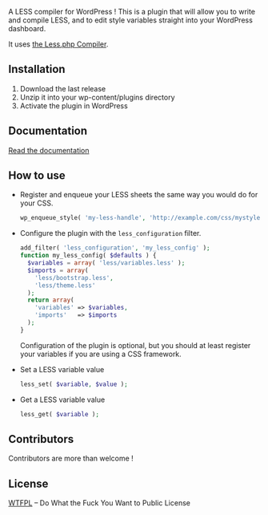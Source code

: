 A LESS compiler for WordPress ! This is a plugin that will allow you to write and compile LESS, and to edit style variables straight into your WordPress dashboard.

It uses [the Less.php Compiler](http://lessphp.gpeasy.com/).

## Installation

1. Download the last release
2. Unzip it into your wp-content/plugins directory
3. Activate the plugin in WordPress

## Documentation

[Read the documentation](http://webmaestro.fr/less-compiler-wordpress/)

## How to use

- Register and enqueue your LESS sheets the same way you would do for your CSS.
  ```php
  wp_enqueue_style( 'my-less-handle', 'http://example.com/css/mystyle.less', $deps, $ver, $media );
  ```

- Configure the plugin with the `less_configuration` filter.
  ```php
  add_filter( 'less_configuration', 'my_less_config' );
  function my_less_config( $defaults ) {
    $variables = array( 'less/variables.less' );
    $imports = array(
      'less/bootstrap.less',
      'less/theme.less'
    );
    return array(
      'variables' => $variables,
      'imports'   => $imports
    );
  }
  ```
  Configuration of the plugin is optional, but you should at least register your variables if you are using a CSS framework.

- Set a LESS variable value
  ```php
  less_set( $variable, $value );
  ```

- Get a LESS variable value
  ```php
  less_get( $variable );
  ```

## Contributors

Contributors are more than welcome !

## License

[WTFPL](http://www.wtfpl.net/) – Do What the Fuck You Want to Public License
